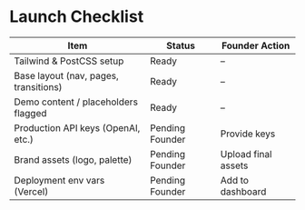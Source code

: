# Launch Checklist

| Item | Status | Founder Action |
|------|--------|----------------|
| Tailwind & PostCSS setup | Ready | – |
| Base layout (nav, pages, transitions) | Ready | – |
| Demo content / placeholders flagged | Ready | – |
| Production API keys (OpenAI, etc.) | Pending Founder | Provide keys |
| Brand assets (logo, palette) | Pending Founder | Upload final assets |
| Deployment env vars (Vercel) | Pending Founder | Add to dashboard |
